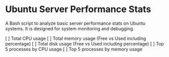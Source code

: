 # Ubuntu Server Performance Stats
A Bash script to analyze basic server performance stats on Ubuntu systems. It is designed for system monitoring and debugging.

[ ] Total CPU usage
[ ] Total memory usage (Free vs Used including percentage)
[ ] Total disk usage (Free vs Used including percentage)
[ ] Top 5 processes by CPU usage
[ ] Top 5 processes by memory usage
